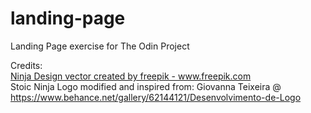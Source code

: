 # landing-page
Landing Page exercise for The Odin Project

Credits:
<br><a href="https://www.freepik.com/vectors/design">Ninja Design vector created by freepik - www.freepik.com</a></br>
Stoic Ninja Logo modified and inspired from: Giovanna Teixeira @ https://www.behance.net/gallery/62144121/Desenvolvimento-de-Logo
